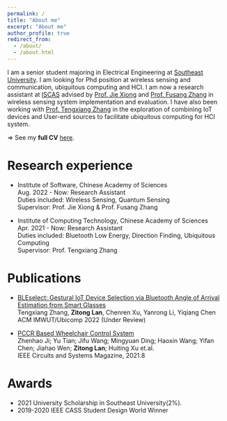 ```yaml
---
permalink: /
title: "About me"
excerpt: "About me"
author_profile: true
redirect_from: 
  - /about/
  - /about.html
---
```


I am a senior student majoring in Electrical Engineering at [Southeast University](https://www.seu.edu.cn/). I am looking for Phd position at wireless sensing and communication, ubiquitous computing and HCI. I am now a research assistant at [ISCAS](http://english.is.cas.cn/) advised by [Prof. Jie Xiong](https://people.cs.umass.edu/~jxiong/) and [Prof. Fusang Zhang](https://people.ucas.edu.cn/~zhangfusang?language=en) in wireless sensing system implementation and evaluation. I have also been working with [Prof. Tengxiang Zhang](https://txzhang.info/) in the exploration of combining IoT devices and User-end sources to facilitate ubiquitous computing for HCI system. 

$\Rightarrow$ See my **full CV** [here](http://zitonglan.github.io/files/CV.pdf).

Research experience
======
* Institute of Software, Chinese Academy of Sciences<br>
  Aug. 2022 - Now: Research Assistant<br>
  Duties included: Wireless Sensing, Quantum Sensing<br>
  Supervisor: Prof. Jie Xiong & Prof. Fusang Zhang

* Institute of Computing Technology, Chinese Academy of Sciences<br>
  Apr. 2021 - Now: Research Assistant<br>
  Duties included: Bluetooth Low Energy, Direction Finding, Ubiquitous Computing<br>
  Supervisor: Prof. Tengxiang Zhang


Publications
======
* [BLEselect: Gestural IoT Device Selection via Bluetooth Angle of Arrival Estimation from Smart Glasses](http://zitonglan.github.io)<br>
  Tengxiang Zhang, **Zitong Lan**, Chenren Xu, Yanrong Li, Yiqiang Chen<br>
  ACM IMWUT/Ubicomp 2022 (Under Review)

* [PCCR Based Wheelchair Control System](http://zitonglan.github.io/files/pccr.pdf)<br>
  Zhenhao Ji; Yu Tian; Jifu Wang; Mingyuan Ding; Haoxin Wang; Yifan Chen; Jiahao Wen; **Zitong Lan**; Huiting Xu et.al.<br> 
  IEEE Circuits and Systems Magazine, 2021.8

Awards
=====
* 2021 University Scholarship in Southeast University(2%).
* 2019-2020 IEEE CASS Student Design World Winner